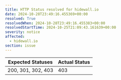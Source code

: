 ```yaml
---
title: HTTP Status resolved for hidewall.io
date: 2024-10-28T23:49:16.455369+00:00
resolved: True
resolvedWhen: 2024-10-28T23:49:16.455383+00:00
resolvedStartTime: 2024-10-25T21:09:43.161639+00:00
severity: notice
affected:
  - hidewall.io
section: issue
---
```


| Expected Statuses | Actual Status  |
|-------------------|----------------|
| 200, 301, 302, 403 | 403 |
